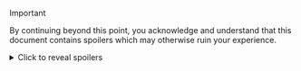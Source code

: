 > [!IMPORTANT] 
> By continuing beyond this point, you acknowledge and understand that this document contains spoilers which may otherwise ruin your experience.

<details>
  <summary>Click to reveal spoilers</summary>

# My Attempts at Phase 1: Linux Command Line CTF Challenge

This document details my journey through the Phase 1 Linux Command Line CTF Challenge. Each challenge has been a learning experience, and I hope my notes and solutions can help others on their path.

For these tasks, I will be using the Windows Subsystem for Linux via Visual Studio Code, remoting into the virtual machine created via the Terraform template provided, I will be hosting this on Azure vs AWS as this is the cloud provider I primarily use currently.

## Challenge 1: The Hidden File

**Description**: Find and read a hidden file in the `ctf_challenges` directory.

**Date of Attempt**: 11/02/2025

**Approach**: I used the `ls -a` command to list all files, including hidden ones, in the `ctf_challenges` directory.

**Solution**:
```sh
cd ctf_challenges
ls -a
cat .hidden_flag
```

**Notes**: Hidden files in Linux start with a dot (.) which is why they are not visible with a regular `ls` command.

## Challenge 2: The Secret File

**Description**: Locate a file containing "secret" in its name within /home/ctf_user.

**Date of Attempt**: 11/02/2025

**Approach**: I utilized the `find` command to search for files with "secret" in their names.

**Solution**:
```sh
find /home/ctf_user -name "*secret*"
cat ./documents/projects/backup/secret_notes.txt
```

**Notes**: The `find` command is powerful for searching files based on various criteria, you can use it to locate files with specific permissions, specific owners, specific filenames, it even allows users to execute commands against each returned result, mastering the `find` command will make navigating Linux environments much easier.

## Challenge 3: The Largest Log

**Description**: Identify and read the largest file in /var/log.

**Date of Attempt**: 11/02/2025

**Approach**: I used the `ls -S` command to sort files by size and then identified the largest file.

**Solution**:
```sh
cd /var/log
ls -S
tail -n 5 large_log_file.log # Displays the last 5 lines of the file
```

**Notes**: Sorting files by size helps quickly identify the largest files, using tail displays the end of the file.

## Challenge 4: The User Detective

**Description**: Find a flag in the .profile of the user with UID 1002.

**Date of Attempt**: 11/02/2025

**Approach**: I checked the `/etc/passwd` file to find the user with UID 1002 and then read their .profile file.

**Solution**:
```sh
grep 1002 /etc/passwd
sudo cat /home/flag_user/.profile # ctf_user is a sudo user!
```

**Notes**: The `/etc/passwd` file contains user information, including UIDs, this allowed me to determine the user tied to the UID and navigate to their home directory.

## Challenge 5: The Permissive File

**Description**: Find a root-owned file with 777 permissions. The flag is the contents of this file.

**Date of Attempt**: 11/02/2025

**Approach**: I used the `find` command to search for files with 777 permissions owned by root.

**Solution**:
```sh
find / -perm 777 -user root -type f -print 2>/dev/null
cat /opt/systems/config/system.conf
```

**Notes**: Understanding file permissions is crucial for this challenge as is redirecting console output, initially I ran the find command without the "2>/dev/null", this worked but showed many permission denied errors. I only wanted to see the results and exclude errors, by setting the type to "f" for file and redirecting errors to "/dev/null" I was presented with a single result.

## Challenge 6: The Hidden Service

**Description**: Identify a process on port 8080 and retrieve its flag.

**Date of Attempt**: 11/02/2025

**Approach**: I used `netstat`, `lsof` and `curl` commands to identify the process running on port 8080.

**Solution**:
```sh
netstat -tuln | grep 8080
sudo lsof -i :8080
curl 127.0.0.1:8080
```

**Notes**: When using netstat I found a process listening on port 8080, by using lsof -i, I can list the process/command and PID to being "NC" when using "man nc" I noted that "nc" is short for "Netcat", essentially sending output over the network, since we know the listening port is 8080 and the type is http, I simply made a web-request to this port on the loopback address!

## Challenge 7: The Encoded Secret

**Description**: Decode a base64-encoded flag.

**Date of Attempt**: 11/02/2025

**Approach**: I used the `base64` command to decode the flag.

**Solution**:
```sh
cat /home/ctf_user/ctf_challenges/encoded_flag.txt | base64 --d | base64 -d
```

**Notes**: Base64 encoding is commonly used for data encoding, in this example I decoded the initial contents of the file only to find that the contents were not as expected and seemed to still be BASE64? at first I was puzzled, thinking I had entered the command incorrectly so I created a file and encoded some text and decoded, this worked, noticing a pattern on the output I piped the results into decode again and discovered that the original contents were encoded twice!

## Challenge 8: SSH Key Authentication

**Description**: Configure SSH key authentication and find a hidden flag.

**Date of Attempt**: 11/02/2025

**Approach**: Use ssh-keygen to create an RSA key, copy this to the server, login with the thumbprint, explore the profile.

**Solution**:
```sh
ssh-keygen -t rsa
ssh-copy-id user@hostname
ssh user@hostname
cat /home/ctf_user/.ssh/secrets/backup/.authorized_keys
```

**Notes**: It may not have been necessary to create the RSA key and login via this method, however, I wanted to show I knew how to create and upload the key, after logging in, I checked the users ".ssh" folder and found that there was a "Secrets" and "Backup" folder which seemed unusual since "authorized_keys" and "known_hosts" usually reside here, browsing through these folders and displaying the contents of ".authorized_keys" showed the final flag.

---

**Key Takeaway**:

These challenges provided an engaging and interactive way to enhance my Linux command line skills. The difficulty level is suitable for entry-level Linux users and covers a range of tools and features that a cloud engineer may encounter. A few twists and turns such as nested Base64 encoding kept things interesting and challenge a users ability to think outside the box. I look forward to continuing my learning journey and tackling more advanced challenges in the future.

> ✓ Correct flag for Challenge 8!  
Flags Found: 8/8 Congratulations!  
You've completed all challenges!

**Tools and commands used**

- `cd` - Change directory is a command used to switch the current working directory to another within the terminal.  
  **Benefits/Use Cases**: Essential for navigating the file system, allowing users to move between directories to access files and execute commands in different locations.

- `ls` - Short for "List" is used to list the contents of a directory, including files and sub-directories.  
  **Benefits/Use Cases**: Useful for viewing the contents of a directory, checking for the presence of files, and understanding the structure of the file system. Parameters like `-a` (show all files, including hidden ones) enhance its functionality further.

- `find` - A command allowing users to search for files or folders on the device.
  **Benefits/Use Cases**: Extremely versatile for locating files and folders based on various criteria like name, size, modification date, owner, and permissions. It can also be used to automatically perform further actions on the found files.  

- `grep` - Global Regular Expression Print is used to search for specific patterns within files and allows for utilising regex.  
  **Benefits/Use Cases**: Powerful for searching text within files, filtering output, and finding specific information. It supports regular expressions for advanced search patterns. In our example we used "grep" to search for the term "1002" to identify which user had this UID on the system.

- `tail` - The tail command is used to read and return a specific number of lines from the end of a file.  
  **Benefits/Use Cases**: Since files come in varying sizes, the tail command is absolutely essential for quickly viewing the last few lines of a file, an example in this case would be a large log file which could otherwise flood the screen with information, fill the output buffer or cause the machine to otherwise hang if trying to print the entirety to the terminal.

- `cat` - The concatenate command is used to read, display and combine the content of files.  
  **Benefits/Use Cases**: Useful for quickly viewing the contents of a file without opening it in an editor. It can also concatenate multiple files and display their combined contents, often used alongside pipes to pass the contents of a file into another command/utility for further processing/manipulation.

- `base64` - A command built into the linux commandline to encode and decode data using Base64 encoding.  
  **Benefits/Use Cases**: Useful for encoding binary data into text format for safe transmission or storage. It can also decode Base64-encoded data back to its original form.

- `netstat` - Network statistics command is used to display network connections, routing tables, and interface statistics.  
  **Benefits/Use Cases**: Useful for monitoring network connections, diagnosing network issues, and understanding network activity on a system. A network administrator might use `netstat` to check for open ports and active connections on a server to ensure there are no unauthorized access points or services listening for connections.

- `curl` - Command-line tool for transferring data with URLs.  
  **Benefits/Use Cases**: Versatile for making HTTP requests, downloading files, and interacting with web APIs. It supports various protocols and options for customizing requests, in this example we used it to make a request to the service running on port 8080.

- `lsof` - List open files command is used to display information about files opened by processes.  
  **Benefits/Use Cases**: Useful for identifying which processes are using specific files or network ports, helping diagnose issues related to file usage or network connections, in this example we used it to determine what process was listening on port 8080.

- `ssh-keygen` - Generate an SSH key pair.  
  **Benefits/Use Cases**: Essential for creating SSH keys for secure authentication to remote servers also allowing for passwordless authentication.

- `ssh-copy-id` - Install your public key in a remote machine's authorized_keys.  
  **Benefits/Use Cases**: Simplifies the process of copying your public key to a remote server for SSH key-based authentication, this will require authentication initially, but will allow for password-less access to the device using RSA keys for future connections.

- `ssh` - Secure Shell is used to securely connect to a remote machine over a network.  
  **Benefits/Use Cases**: Essential for remote administration, allowing users to execute commands on remote servers securely. It supports key-based authentication for enhanced security, this was the primary means of connecting to our remote CTF virtual machine for this challenge, all commands were run from the VM itself via a remote session using SSH.

- `sudo` - Superuser do is a command that allows a permitted user to execute a command as the superuser or another user, as specified by the security policy.  
  **Benefits/Use Cases**: Essential for performing administrative tasks that require elevated privileges. It ensures that only authorized users can execute commands that could affect the system's configuration or security. In this challenge we used "sudo" in order to access another users home-directory and read the ".profile" contents.
  
</details>
